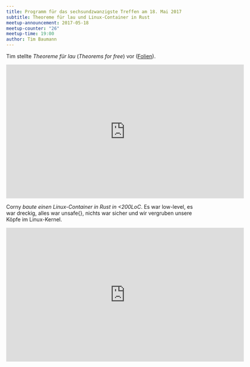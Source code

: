 ```yaml
---
title: Programm für das sechsundzwanzigste Treffen am 18. Mai 2017
subtitle: Theoreme für lau und Linux-Container in Rust
meetup-announcement: 2017-05-18
meetup-counter: "26"
meetup-time: 19:00
author: Tim Baumann
---
```


Tim stellte *Theoreme für lau* (*Theorems for free*) vor ([Folien](http://timbaumann.info/presentations/cca-theoreme-fuer-lau/theoreme-fuer-lau.pdf)).

<iframe width="640" height="360" src="https://www.youtube-nocookie.com/embed/2_6SdMgxI-s?list=PLwpepnYDFK9PHluFPG7fBWXycuf8eWHYX" frameborder="0" allowfullscreen></iframe>

Corny *baute einen Linux-Container in Rust in <200LoC*. 
Es war low-level, es war dreckig, alles war unsafe{},
nichts war sicher und wir vergruben unsere Köpfe im Linux-Kernel.

<iframe width="640" height="360" src="https://www.youtube-nocookie.com/embed/nVIHgu7A_4A?list=PLwpepnYDFK9PHluFPG7fBWXycuf8eWHYX" frameborder="0" allowfullscreen></iframe>
